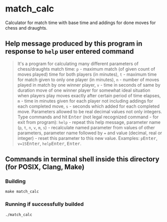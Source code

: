 # match_calc
Calculator for match time with base time and addings for done moves for chess and draughts.
## Help message produced by this program in response to `help` user entered command
>It's a program for calculating many different parameters of chess/draughts match time: `p` - maximum match (of given count of moves played) time for both players (in minutes), `t` - maximum time for match given to only one player (in minutes), `n` - number of moves played in match by one winner player, `v` - time in seconds of same by duration move of one winner player for somewhat ideal situation when players play moves exactly after certain period of time elapses, `m` - time in minutes given for each player not including addings for each completed move, `s` - seconds which added for each completed move. Parameters allowed to be real decimal values not only integers. Type commands and hit <kbd>Enter</kbd> (not legal recognized command - for exit from program): `help` - repeat this help message, parameter name (`p`, `t`, `n`, `v`, `m`, `s`) - recalculate named parameter from values of other parameters, parameter name followed by `=` and value (decimal, real or integer) - reset this parameter to this new value. Examples: `p`<kbd>Enter</kbd>, `v=15`<kbd>Enter</kbd>, `help`<kbd>Enter</kbd>, <kbd>Enter</kbd>.
## Commands in terminal shell inside this directory (for POSIX, Clang, Make)
### Building
```shell
make match_calc
```
### Running if successfully builded
```shell
./match_calc
```

